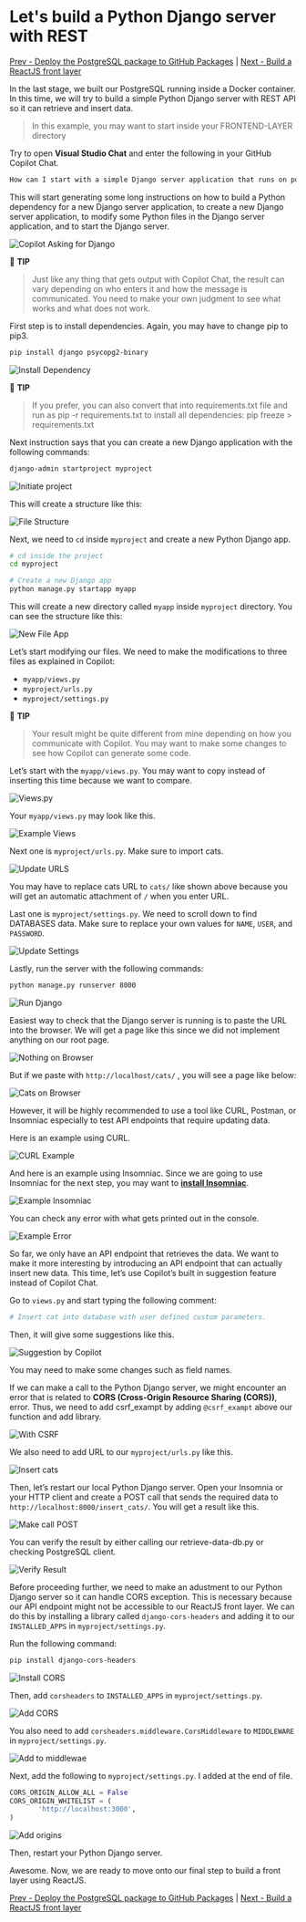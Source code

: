 # Let's build a Python Django server with REST

[Prev - Deploy the PostgreSQL package to GitHub Packages](../4_StoringPostgreSQLImageRegistry/README.md) |  [Next - Build a ReactJS front layer](../6_BuildReactJS/README.md)

In the last stage, we built our PostgreSQL running inside a Docker container. In this time, we will try to build a simple Python Django server with REST API so it can retrieve and insert data.

> In this example, you may want to start inside your FRONTEND-LAYER directory

Try to open **Visual Studio Chat** and enter the following in your GitHub Copilot Chat.

```bash
How can I start with a simple Django server application that runs on port 8000 and expose an REST API endpoint that retrieves cats data by connecting to a local PostgreSQL that runs on port 5432?
```

This will start generating some long instructions on how to build a Python dependency for a new Django server application, to create a new Django server application, to modify some Python files in the Django server application, and to start the Django server.

![Copilot Asking for Django](./images/0_CopilotAskDjango.jpg)

📝 **TIP** 
> Just like any thing that gets output with Copilot Chat, the result can vary depending on who enters it and how the message is communicated. You need to make your own judgment to see what works and what does not work. 

First step is to install dependencies. Again, you may have to change pip to pip3.

```bash
pip install django psycopg2-binary
```

![Install Dependency](./images/1_InstallDependency.jpg)

📝 **TIP** 
> If you prefer, you can also convert that into requirements.txt file and run as pip -r requirements.txt to install all dependencies: pip freeze > requirements.txt

Next instruction says that you can create a new Django application with the following commands:

```bash
django-admin startproject myproject
```

![Initiate project](./images/2_InitiateProject.jpg)

This will create a structure like this:

![File Structure](./images/3_FileStructure.jpg)

Next, we need to `cd` inside `myproject` and create a new Python Django app.

```bash
# cd inside the project
cd myproject

# Create a new Django app
python manage.py startapp myapp
```

This will create a new directory called `myapp` inside `myproject` directory. You can see the structure like this:

![New File App](./images/4_NewFileApp.jpg)

Let’s start modifying our files. We need to make the modifications to three files as explained in Copilot:

- `myapp/views.py`
- `myproject/urls.py`
- `myproject/settings.py`

📝 **TIP** 
> Your result might be quite different from mine depending on how you communicate with Copilot. You may want to make some changes to see how Copilot can generate some code.

Let’s start with the `myapp/views.py`. You may want to copy instead of inserting this time because we want to compare.

![Views.py](./images/5_CreateViews.jpg)

Your `myapp/views.py` may look like this.

![Example Views](./images/6_ExampleViews.jpg)

Next one is `myproject/urls.py`. Make sure to import cats.

![Update URLS](./images/7_UpdateURLS.jpg)

You may have to replace cats URL to `cats/` like shown above because you will get an automatic attachment of `/` when you enter URL.

Last one is `myproject/settings.py`. We need to scroll down to find DATABASES data. Make sure to replace your own values for `NAME`, `USER`, and `PASSWORD`.

![Update Settings](./images/8_UpdateSettings.jpg)

Lastly, run the server with the following commands:

```bash
python manage.py runserver 8000
```

![Run Django](./images/9_RunDjango.jpg)

Easiest way to check that the Django server is running is to paste the URL into the browser. We will get a page like this since we did not implement anything on our root page.

![Nothing on Browser](./images/10_NothingBrowser.jpg)

But if we paste with `http://localhost/cats/` , you will see a page like below:

![Cats on Browser](./images/11_CatsBrowser.jpg)

However, it will be highly recommended to use a tool like CURL, Postman, or Insomniac especially to test API endpoints that require updating data.

Here is an example using CURL.

![CURL Example](./images/12_ExampleCurl.jpg)

And here is an example using Insomniac. Since we are going to use Insomniac for the next step, you may want to [**install Insomniac**](https://insomnia.rest/download).

![Example Insomniac](./images/13_InsomniacGET.jpg)

You can check any error with what gets printed out in the console.

![Example Error](./images/14_LocalServerLog.jpg)

So far, we only have an API endpoint that retrieves the data. We want to make it more interesting by introducing an API endpoint that can actually insert new data. This time, let’s use Copilot’s built in suggestion feature instead of Copilot Chat.

Go to `views.py` and start typing the following comment:

```bash
# Insert cat into database with user defined custom parameters. 
```

Then, it will give some suggestions like this.

![Suggestion by Copilot](./images/15_SuggestionViews.jpg)

You may need to make some changes such as field names.

If we can make a call to the Python Django server, we might encounter an error that is related to **CORS (Cross-Origin Resource Sharing (CORS))**, error. Thus, we need to add csrf_exampt by adding `@csrf_exampt` above our function and add library.

![With CSRF](./images/16_WithSomeChange.jpg)

We also need to add URL to our `myproject/urls.py` like this.

![Insert cats](./images/17_InsertCat.jpg)

Then, let’s restart our local Python Django server. Open your Insomnia or your HTTP client and create a POST call that sends the required data to `http://localhost:8000/insert_cats/`. You will get a result like this.

![Make call POST](./images/18_MakeCallPOST.jpg)

You can verify the result by either calling our retrieve-data-db.py or checking PostgreSQL client.

![Verify Result](./images/19_SuccessDB.jpg)

Before proceeding further, we need to make an adustment to our Python Django server so it can handle CORS exception. This is necessary because our API endpoint might not be accessible to our ReactJS front layer. We can do this by installing a library called `django-cors-headers` and adding it to our `INSTALLED_APPS` in `myproject/settings.py`.

Run the following command:

```bash
pip install django-cors-headers
```

![Install CORS](./images/20_InstallCORS.jpg)

Then, add `corsheaders` to `INSTALLED_APPS` in `myproject/settings.py`.

![Add CORS](./images/21_AddCORS_installed.jpg)

You also need to add `corsheaders.middleware.CorsMiddleware` to `MIDDLEWARE` in `myproject/settings.py`.

![Add to middlewae](./images/22_AddCORS_middleware.jpg)

Next, add the following to `myproject/settings.py`. I added at the end of file.

```python
CORS_ORIGIN_ALLOW_ALL = False
CORS_ORIGIN_WHITELIST = (
       'http://localhost:3000',
)
```

![Add origins](./images/23_AddCORS_origin.jpg)

Then, restart your Python Django server.

Awesome. Now, we are ready to move onto our final step to build a front layer using ReactJS.

[Prev - Deploy the PostgreSQL package to GitHub Packages](../4_StoringPostgreSQLImageRegistry/README.md) |  [Next - Build a ReactJS front layer](../6_BuildReactJS/README.md)
